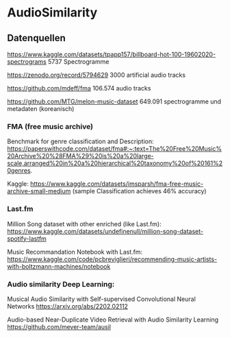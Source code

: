 # AudioSimilarity

## Datenquellen

https://www.kaggle.com/datasets/tpapp157/billboard-hot-100-19602020-spectrograms
5737 Spectrogramme

https://zenodo.org/record/5794629
3000 artificial audio tracks

https://github.com/mdeff/fma
106.574 audio tracks

https://github.com/MTG/melon-music-dataset
649.091 spectrogramme und metadaten
(koreanisch)

### FMA (free music archive)
Benchmark for genre classification and Description: https://paperswithcode.com/dataset/fma#:~:text=The%20Free%20Music%20Archive%20%28FMA%29%20is%20a%20large-scale,arranged%20in%20a%20hierarchical%20taxonomy%20of%20161%20genres.

Kaggle: https://www.kaggle.com/datasets/imsparsh/fma-free-music-archive-small-medium
(sample Classification achieves 46% accuracy)

### Last.fm
Million Song dataset with other enriched (like Last.fm):
https://www.kaggle.com/datasets/undefinenull/million-song-dataset-spotify-lastfm

Music Recommandation Notebook with Last.fm:
https://www.kaggle.com/code/pcbreviglieri/recommending-music-artists-with-boltzmann-machines/notebook 

### Audio similarity Deep Learning:
Musical Audio Similarity with Self-supervised Convolutional Neural Networks
https://arxiv.org/abs/2202.02112

Audio-based Near-Duplicate Video Retrieval with Audio Similarity Learning
https://github.com/mever-team/ausil
